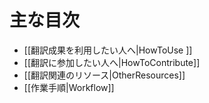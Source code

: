 主な目次
========

  * [[翻訳成果を利用したい人へ|HowToUse ]]
  * [[翻訳に参加したい人へ|HowToContribute]]
  * [[翻訳関連のリソース|OtherResources]]
  * [[作業手順|Workflow]]
